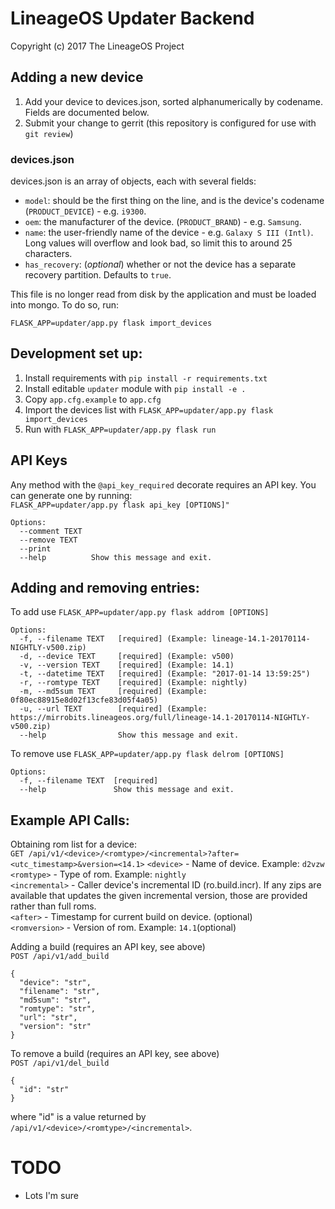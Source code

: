 LineageOS Updater Backend
=======================
Copyright (c) 2017 The LineageOS Project<br>

Adding a new device
---
1. Add your device to devices.json, sorted alphanumerically by codename. Fields are documented below.
2. Submit your change to gerrit (this repository is configured for use with `git review`)

### devices.json
devices.json is an array of objects, each with several fields:

* `model`: should be the first thing on the line, and is the device's codename (`PRODUCT_DEVICE`) - e.g. `i9300`.
* `oem`: the manufacturer of the device. (`PRODUCT_BRAND`) - e.g. `Samsung`.
* `name`: the user-friendly name of the device - e.g. `Galaxy S III (Intl)`. Long values will overflow and look bad,
so limit this to around 25 characters.
* `has_recovery`: (*optional*) whether or not the device has a separate recovery partition. Defaults to `true`.

This file is no longer read from disk by the application and must be loaded into mongo. To do so, run: 

`FLASK_APP=updater/app.py flask import_devices`

Development set up:
---
1. Install requirements with `pip install -r requirements.txt`
2. Install editable `updater` module with `pip install -e .`
3. Copy `app.cfg.example` to `app.cfg`
4. Import the devices list with `FLASK_APP=updater/app.py flask import_devices`
5. Run with `FLASK_APP=updater/app.py flask run`


API Keys
---
Any method with the `@api_key_required` decorate requires an API key. You can generate one by running: <br>
`FLASK_APP=updater/app.py flask api_key [OPTIONS]"` <br>

```
Options:
  --comment TEXT
  --remove TEXT
  --print
  --help          Show this message and exit.
```

Adding and removing entries:
---
To add use `FLASK_APP=updater/app.py flask addrom [OPTIONS]`

```
Options:
  -f, --filename TEXT   [required] (Example: lineage-14.1-20170114-NIGHTLY-v500.zip)
  -d, --device TEXT     [required] (Example: v500)
  -v, --version TEXT    [required] (Example: 14.1)
  -t, --datetime TEXT   [required] (Example: "2017-01-14 13:59:25")
  -r, --romtype TEXT    [required] (Example: nightly)
  -m, --md5sum TEXT     [required] (Example: 0f80ec88915e8d02f13cfe83d05f4a05)
  -u, --url TEXT        [required] (Example: https://mirrobits.lineageos.org/full/lineage-14.1-20170114-NIGHTLY-v500.zip)
  --help                Show this message and exit.
```

To remove use `FLASK_APP=updater/app.py flask delrom [OPTIONS]`

```
Options:
  -f, --filename TEXT  [required]
  --help               Show this message and exit.
```


Example API Calls:
---
Obtaining rom list for a device:<br>
`GET /api/v1/<device>/<romtype>/<incremental>?after=<utc_timestamp>&version=<14.1>`
`<device>` - Name of device. Example: `d2vzw`<br>
`<romtype>` - Type of rom. Example: `nightly`<br>
`<incremental>` - Caller device's incremental ID (ro.build.incr). If any zips are available that updates the given incremental version, those are provided rather than full roms.<br>
`<after>` - Timestamp for current build on device. (optional) <br> 
`<romversion>` - Version of rom. Example: `14.1`(optional)<br>

Adding a build (requires an API key, see above) <br>
`POST /api/v1/add_build` <br>
```
{
  "device": "str",
  "filename": "str",
  "md5sum": "str",
  "romtype": "str",
  "url": "str",
  "version": "str"
}
```

To remove a build (requires an API key, see above) <br>
`POST /api/v1/del_build`
```
{
  "id": "str"
}

```

where "id" is a value returned by `/api/v1/<device>/<romtype>/<incremental>`.


TODO
====
- Lots I'm sure
